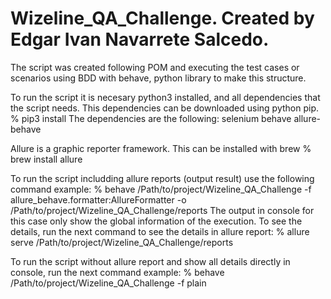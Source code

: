 # Wizeline_QA_Challenge. Created by Edgar Ivan Navarrete Salcedo.

The script was created following POM and executing the test cases or scenarios using BDD with behave, python library to make this structure.

To run the script it is necesary python3 installed, and all dependencies that the script needs. This dependencies can be downloaded using python pip.
% pip3 install <dependency>
The dependencies are the following:
selenium
behave
allure-behave

Allure is a graphic reporter framework. This can be installed with brew
% brew install allure

To run the script includding allure reports (output result) use the following command example:
% behave /Path/to/project/Wizeline_QA_Challenge -f allure_behave.formatter:AllureFormatter -o /Path/to/project/Wizeline_QA_Challenge/reports
The output in console for this case only show the global information of the execution. To see the details, run the next command to see the details in allure report:
% allure serve /Path/to/project/Wizeline_QA_Challenge/reports

To run the script without allure report and show all details directly in console, run the next command example:
% behave /Path/to/project/Wizeline_QA_Challenge -f plain 
